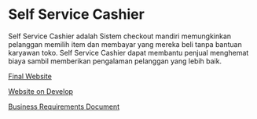 ﻿# Self Service Cashier
 
Self Service Cashier adalah Sistem checkout mandiri memungkinkan pelanggan memilih item dan membayar yang mereka beli tanpa bantuan karyawan toko. Self Service Cashier dapat membantu penjual menghemat biaya sambil memberikan pengalaman pelanggan yang lebih baik.

[Final Website](https://self-service-cashier.netlify.app/)

[Website on Develop](https://develop-cashier-self-service.netlify.app)

[Business Requirements Document](https://whimsical.com/brd-business-requirement-document-QQ6jWBAy7DtKjs4T9qGuNs)
